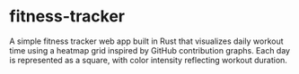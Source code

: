 # fitness-tracker
A simple fitness tracker web app built in Rust that visualizes daily workout time using a heatmap grid inspired by GitHub contribution graphs. Each day is represented as a square, with color intensity reflecting workout duration.

